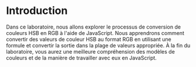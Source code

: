 # Introduction

Dans ce laboratoire, nous allons explorer le processus de conversion de couleurs HSB en RGB à l'aide de JavaScript. Nous apprendrons comment convertir des valeurs de couleur HSB au format RGB en utilisant une formule et convertir la sortie dans la plage de valeurs appropriée. À la fin du laboratoire, vous aurez une meilleure compréhension des modèles de couleurs et de la manière de travailler avec eux en JavaScript.
